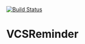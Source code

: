 [![Build Status](https://travis-ci.com/B31G3L/VCSReminder.svg?branch=master)](https://travis-ci.com/B31G3L/VCSReminder)
# VCSReminder
